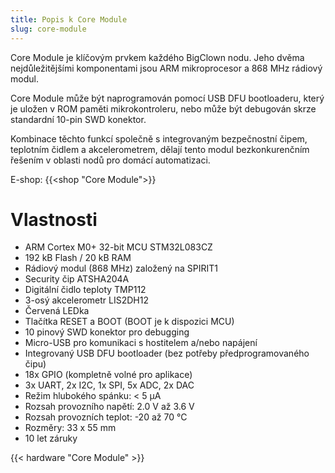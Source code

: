 ```yaml
---
title: Popis k Core Module
slug: core-module
---
```


Core Module je klíčovým prvkem každého BigClown nodu. Jeho dvěma nejdůležitějšími komponentami jsou ARM mikroprocesor a 868 MHz rádiový modul.

Core Module může být naprogramován pomocí USB DFU bootloaderu, který je uložen v ROM paměti mikrokontroleru, nebo může být debugován skrze standardní 10-pin SWD konektor.

Kombinace těchto funkcí společně s integrovaným bezpečnostní čipem, teplotním čidlem a akcelerometrem, dělají tento modul bezkonkurenčním řešením v oblasti nodů pro domácí automatizaci.

E-shop: {{<shop "Core Module">}}

# Vlastnosti

  * ARM Cortex M0+ 32-bit MCU STM32L083CZ
  * 192 kB Flash / 20 kB RAM
  * Rádiový modul (868 MHz) založený na SPIRIT1
  * Security čip ATSHA204A
  * Digitální čidlo teploty TMP112
  * 3-osý akcelerometr LIS2DH12
  * Červená LEDka
  * Tlačítka RESET a BOOT (BOOT je k dispozici MCU)
  * 10 pinový SWD konektor pro debugging
  * Micro-USB pro komunikaci s hostitelem a/nebo napájení
  * Integrovaný USB DFU bootloader (bez potřeby předprogramovaného čipu)
  * 18x GPIO (kompletně volné pro aplikace)
  * 3x UART, 2x I2C, 1x SPI, 5x ADC, 2x DAC
  * Režim hlubokého spánku: < 5 µA
  * Rozsah provozního napětí: 2.0 V až 3.6 V
  * Rozsah provozních teplot: -20 až 70 °C
  * Rozměry: 33 x 55 mm
  * 10 let záruky

{{< hardware "Core Module" >}}
